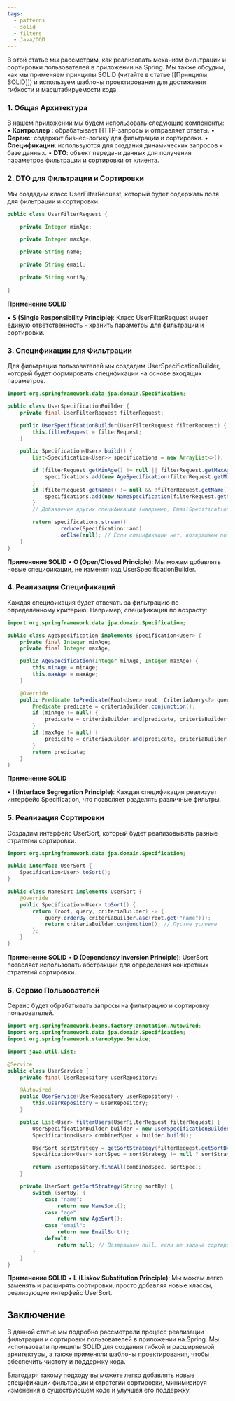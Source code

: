 ```yaml
---
tags:
  - patterns
  - solid
  - filters
  - Java/ООП
---
```


В этой статье мы рассмотрим, как реализовать механизм фильтрации и сортировки пользователей в приложении на Spring. Мы также обсудим, как мы применяем принципы SOLID (читайте в статье [[Принципы SOLID]])  и используем шаблоны проектирования для достижения гибкости и масштабируемости кода.
  
### **1. Общая Архитектура**

В нашем приложении мы будем использовать следующие компоненты:
	• **Контроллер** : обрабатывает HTTP-запросы и отправляет ответы.
	• **Сервис**: содержит бизнес-логику для фильтрации и сортировки.
	• **Спецификации**: используются для создания динамических запросов к базе данных.
	• **DTO**: объект передачи данных для получения параметров фильтрации и сортировки от клиента.


### **2. DTO для Фильтрации и Сортировки**

Мы создадим класс UserFilterRequest, который будет содержать поля для фильтрации и сортировки.

```java
public class UserFilterRequest {

    private Integer minAge;

    private Integer maxAge;

    private String name;

    private String email;

    private String sortBy; 
    
}
```

**Применение SOLID**

• **S (Single Responsibility Principle)**: Класс UserFilterRequest имеет единую ответственность - хранить параметры для фильтрации и сортировки.

### **3. Спецификации для Фильтрации**

Для фильтрации пользователей мы создадим UserSpecificationBuilder, который будет формировать спецификации на основе входящих параметров.

```java
import org.springframework.data.jpa.domain.Specification;

public class UserSpecificationBuilder {
    private final UserFilterRequest filterRequest;

    public UserSpecificationBuilder(UserFilterRequest filterRequest) {
        this.filterRequest = filterRequest;
    }

    public Specification<User> build() {
        List<Specification<User>> specifications = new ArrayList<>();

        if (filterRequest.getMinAge() != null || filterRequest.getMaxAge() != null) {
            specifications.add(new AgeSpecification(filterRequest.getMinAge(), filterRequest.getMaxAge()));
        }
        if (filterRequest.getName() != null && !filterRequest.getName().isEmpty()) {
            specifications.add(new NameSpecification(filterRequest.getName()));
        }
        // Добавление других спецификаций (например, EmailSpecification)

        return specifications.stream()
                .reduce(Specification::and)
                .orElse(null); // Если спецификации нет, возвращаем null
    }
}
```

**Применение SOLID**
	• **O (Open/Closed Principle)**: Мы можем добавлять новые спецификации, не изменяя код UserSpecificationBuilder.

  

### **4. Реализация Спецификаций**

Каждая спецификация будет отвечать за фильтрацию по определённому критерию. Например, спецификация по возрасту:
```java
import org.springframework.data.jpa.domain.Specification;

public class AgeSpecification implements Specification<User> {
    private final Integer minAge;
    private final Integer maxAge;

    public AgeSpecification(Integer minAge, Integer maxAge) {
        this.minAge = minAge;
        this.maxAge = maxAge;
    }

    @Override
    public Predicate toPredicate(Root<User> root, CriteriaQuery<?> query, CriteriaBuilder criteriaBuilder) {
        Predicate predicate = criteriaBuilder.conjunction();
        if (minAge != null) {
            predicate = criteriaBuilder.and(predicate, criteriaBuilder.greaterThanOrEqualTo(root.get("age"), minAge));
        }
        if (maxAge != null) {
            predicate = criteriaBuilder.and(predicate, criteriaBuilder.lessThanOrEqualTo(root.get("age"), maxAge));
        }
        return predicate;
    }
}
```

**Применение SOLID**

• **I (Interface Segregation Principle)**: Каждая спецификация реализует интерфейс Specification, что позволяет разделять различные фильтры.

### **5. Реализация Сортировки**
  Создадим интерфейс UserSort, который будет реализовывать разные стратегии сортировки.
```java
import org.springframework.data.jpa.domain.Specification;

public interface UserSort {
    Specification<User> toSort();
}

public class NameSort implements UserSort {
    @Override
    public Specification<User> toSort() {
        return (root, query, criteriaBuilder) -> {
            query.orderBy(criteriaBuilder.asc(root.get("name")));
            return criteriaBuilder.conjunction(); // Пустое условие
        };
    }
}
```  

**Применение SOLID**
	• **D (Dependency Inversion Principle)**: UserSort позволяет использовать абстракции для определения конкретных стратегий сортировки.  

### **6. Сервис Пользователей**
Сервис будет обрабатывать запросы на фильтрацию и сортировку пользователей.

```java
import org.springframework.beans.factory.annotation.Autowired;
import org.springframework.data.jpa.domain.Specification;
import org.springframework.stereotype.Service;

import java.util.List;

@Service
public class UserService {
    private final UserRepository userRepository;

    @Autowired
    public UserService(UserRepository userRepository) {
        this.userRepository = userRepository;
    }

    public List<User> filterUsers(UserFilterRequest filterRequest) {
        UserSpecificationBuilder builder = new UserSpecificationBuilder(filterRequest);
        Specification<User> combinedSpec = builder.build();

        UserSort sortStrategy = getSortStrategy(filterRequest.getSortBy());
        Specification<User> sortSpec = sortStrategy != null ? sortStrategy.toSort() : null;

        return userRepository.findAll(combinedSpec, sortSpec);
    }

    private UserSort getSortStrategy(String sortBy) {
        switch (sortBy) {
            case "name":
                return new NameSort();
            case "age":
                return new AgeSort();
            case "email":
                return new EmailSort();
            default:
                return null; // Возвращаем null, если не задана сортировка
        }
    }
}
```

**Применение SOLID**
	• **L (Liskov Substitution Principle)**: Мы можем легко заменять и расширять сортировки, просто добавляя новые классы, реализующие интерфейс UserSort.
  
## **Заключение**

В данной статье мы подробно рассмотрели процесс реализации фильтрации и сортировки пользователей в приложении на Spring. Мы использовали принципы SOLID для создания гибкой и расширяемой архитектуры, а также применяли шаблоны проектирования, чтобы обеспечить чистоту и поддержку кода.

Благодаря такому подходу вы можете легко добавлять новые спецификации фильтрации и стратегии сортировки, минимизируя изменения в существующем коде и улучшая его поддержку.
